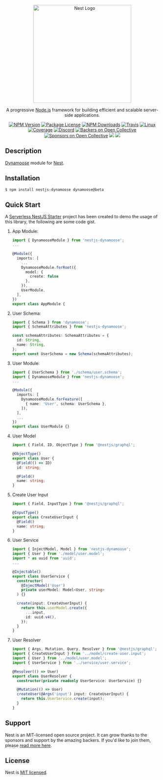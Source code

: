 <p align="center">
  <a href="http://nestjs.com/" target="blank"><img src="https://nestjs.com/img/logo_text.svg" width="320" alt="Nest Logo" /></a>
</p>

[travis-image]: https://api.travis-ci.org/nestjs/nest.svg?branch=master
[travis-url]: https://travis-ci.org/nestjs/nest
[linux-image]: https://img.shields.io/travis/nestjs/nest/master.svg?label=linux
[linux-url]: https://travis-ci.org/nestjs/nest

  <p align="center">A progressive <a href="http://nodejs.org" target="blank">Node.js</a> framework for building efficient and scalable server-side applications.</p>
    <p align="center">
<a href="https://www.npmjs.com/~nestjscore"><img src="https://img.shields.io/npm/v/@nestjs/core.svg" alt="NPM Version" /></a>
<a href="https://www.npmjs.com/~nestjscore"><img src="https://img.shields.io/npm/l/@nestjs/core.svg" alt="Package License" /></a>
<a href="https://www.npmjs.com/~nestjscore"><img src="https://img.shields.io/npm/dm/@nestjs/core.svg" alt="NPM Downloads" /></a>
<a href="https://travis-ci.org/nestjs/nest"><img src="https://api.travis-ci.org/nestjs/nest.svg?branch=master" alt="Travis" /></a>
<a href="https://travis-ci.org/nestjs/nest"><img src="https://img.shields.io/travis/nestjs/nest/master.svg?label=linux" alt="Linux" /></a>
<a href="https://coveralls.io/github/nestjs/nest?branch=master"><img src="https://coveralls.io/repos/github/nestjs/nest/badge.svg?branch=master#5" alt="Coverage" /></a>
<a href="https://discord.gg/G7Qnnhy" target="_blank"><img src="https://img.shields.io/badge/discord-online-brightgreen.svg" alt="Discord"/></a>
<a href="https://opencollective.com/nest#backer"><img src="https://opencollective.com/nest/backers/badge.svg" alt="Backers on Open Collective" /></a>
<a href="https://opencollective.com/nest#sponsor"><img src="https://opencollective.com/nest/sponsors/badge.svg" alt="Sponsors on Open Collective" /></a>
  <a href="https://paypal.me/kamilmysliwiec"><img src="https://img.shields.io/badge/Donate-PayPal-dc3d53.svg"/></a>
  <a href="https://twitter.com/nestframework"><img src="https://img.shields.io/twitter/follow/nestframework.svg?style=social&label=Follow"></a>
</p>
  <!--[![Backers on Open Collective](https://opencollective.com/nest/backers/badge.svg)](https://opencollective.com/nest#backer)
  [![Sponsors on Open Collective](https://opencollective.com/nest/sponsors/badge.svg)](https://opencollective.com/nest#sponsor)-->

## Description

[Dynamoose](https://dynamoosejs.com/) module for [Nest](https://github.com/nestjs/nest).

## Installation

```bash
$ npm install nestjs-dynamoose dynamoose@beta
```

## Quick Start

A [Serverless NestJS Starter](https://github.com/hardyscc/aws-nestjs-starter) project has been created to demo the usage of this library, the following are some code gist.

1. App Module:

   ```ts
   import { DynamooseModule } from 'nestjs-dynamoose';
   ...

   @Module({
     imports: [
       ...
       DynamooseModule.forRoot({
         model: {
           create: false
         },
       }),
       UserModule,
     ],
   })
   export class AppModule {
   ```

2. User Schema:

   ```ts
   import { Schema } from 'dynamoose';
   import { SchemaAttributes } from 'nestjs-dynamoose';

   const schemaAttributes: SchemaAttributes = {
     id: String,
     name: String,
   };
   export const UserSchema = new Schema(schemaAttributes);
   ```

3. User Module:

   ```ts
   import { UserSchema } from './schema/user.schema';
   import { DynamooseModule } from 'nestjs-dynamoose';
   ...

   @Module({
     imports: [
       DynamooseModule.forFeature([
         { name: 'User', schema: UserSchema },
       ]),
     ],
     ...
   })
   export class UserModule {}
   ```

4. User Model

   ```ts
   import { Field, ID, ObjectType } from '@nestjs/graphql';

   @ObjectType()
   export class User {
     @Field(() => ID)
     id: string;

     @Field()
     name: string;
   }
   ```

5. Create User Input

   ```ts
   import { Field, InputType } from '@nestjs/graphql';

   @InputType()
   export class CreateUserInput {
     @Field()
     name: string;
   }
   ```

6. User Service

   ```ts
   import { InjectModel, Model } from 'nestjs-dynamoose';
   import { User } from './model/user.model';
   import * as uuid from 'uuid';
   ...

   @Injectable()
   export class UserService {
     constructor(
       @InjectModel('User')
       private userModel: Model<User, string>
     ) {}

     create(input: CreateUserInput) {
       return this.userModel.create({
         ...input,
         id: uuid.v4(),
       });
     }
   }
   ```

7. User Resolver

   ```ts
   import { Args, Mutation, Query, Resolver } from '@nestjs/graphql';
   import { CreateUserInput } from '../model/create-user.input';
   import { User } from '../model/user.model';
   import { UserService } from '../service/user.service';

   @Resolver(() => User)
   export class UserResolver {
     constructor(private readonly UserService: UserService) {}

     @Mutation(() => User)
     createUser(@Args('input') input: CreateUserInput) {
       return this.UserService.create(input);
     }
   }
   ```

## Support

Nest is an MIT-licensed open source project. It can grow thanks to the sponsors and support by the amazing backers. If you'd like to join them, please [read more here](https://docs.nestjs.com/support).

## License

Nest is [MIT licensed](LICENSE).
